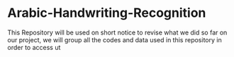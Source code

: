 # Arabic-Handwriting-Recognition
This Repository will be used on short notice to revise what we did so far on our project, we will group all the codes and data used in this repository in order to access ut
